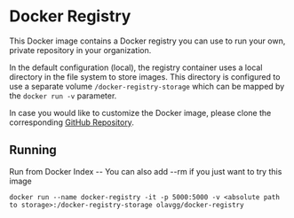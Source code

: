 # Docker Registry

This Docker image contains a Docker registry you can use to run your own, private repository in your organization.

In the default configuration (local), the registry container uses a local directory in the file system to store images. This directory is configured to use a separate volume `/docker-registry-storage` which can be mapped by the `docker run -v` parameter.

In case you would like to customize the Docker image, please clone the corresponding [GitHub Repository][github-repo].

## Running

Run from Docker Index -- You can also add --rm if you just want to try this image

    docker run --name docker-registry -it -p 5000:5000 -v <absolute path to storage>:/docker-registry-storage olavgg/docker-registry

[github-repo]: https://github.com/olavgg/docker-registry

